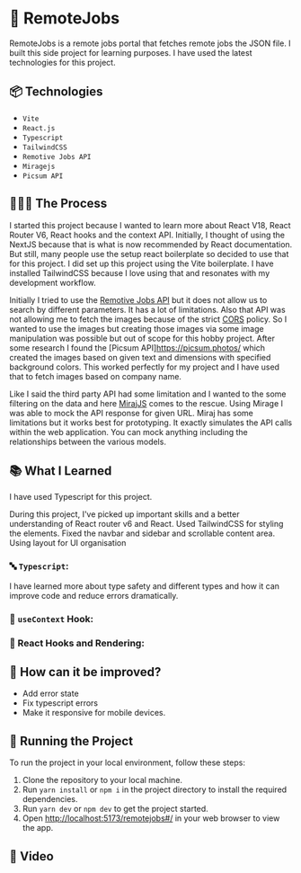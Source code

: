# 💼 RemoteJobs

RemoteJobs is a remote jobs portal that fetches remote jobs the JSON file. I built this side project for learning
purposes. I have used the latest technologies for this project.

## 📦 Technologies

- `Vite`
- `React.js`
- `Typescript`
- `TailwindCSS`
- `Remotive Jobs API`
- `Miragejs`
- `Picsum API`

## 👩🏽‍🍳 The Process

I started this project because I wanted to learn more about React V18, React Router V6, React hooks and the context API. 
Initially, I thought of using the NextJS because that is what is now recommended by React documentation.
But still, many people use the setup react boilerplate so decided to use that for this project. 
I did set up this project using the Vite boilerplate.
I have installed TailwindCSS because I love using that and resonates with my development workflow.

Initially I tried to use the [Remotive Jobs API](https://remotive.com/api/remote-jobs?limit=40) but it does not allow us to search by different parameters.
It has a lot of limitations. Also that API was not allowing me to fetch the images because of the strict [CORS](https://developer.mozilla.org/en-US/docs/Web/HTTP/CORS) policy. 
So I wanted to use the images but creating those images via some image manipulation was possible but out of scope for this hobby project.
After some research I found the [Picsum API]https://picsum.photos/ which created the images based on given text and dimensions with specified background colors.
This worked perfectly for my project and I have used that to fetch images based on company name.

Like I said the third party API had some limitation and I wanted to the some filtering on the data and here [MirajJS](https://miragejs.com) comes to the rescue.
Using Mirage I was able to mock the API response for given URL. Miraj has some limitations but it works best for prototyping. 
It exactly simulates the API calls within the web application. You can mock anything including the relationships between the various models.


## 📚 What I Learned
I have used Typescript for this project. 

During this project, I've picked up important skills and a better understanding of React router v6 and React.
Used TailwindCSS for styling the elements.
Fixed the navbar and sidebar and scrollable content area.
Using layout for UI organisation
### 🔤 `Typescript`:
I have learned more about type safety and different types and how it can improve code and reduce errors dramatically.

### 🧠 `useContext` Hook:

### 🎣 React Hooks and Rendering:

## 💭 How can it be improved?

- Add error state
- Fix typescript errors
- Make it responsive for mobile devices.

## 🚦 Running the Project

To run the project in your local environment, follow these steps:

1. Clone the repository to your local machine.
3. Run `yarn install` or `npm i` in the project directory to install the required dependencies.
4. Run `yarn dev` or `npm dev` to get the project started.
5. Open [http://localhost:5173/remotejobs#/](http://localhost:5173/remotejobs#/) in your web
   browser to view the app.

## 🍿 Video









